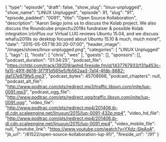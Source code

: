 {
  "type": "episode",
  "draft": false,
  "show_slug": "linux-unplugged",
  "show_name": "LINUX Unplugged",
  "episode": 91,
  "slug": "91",
  "episode_padded": "0091",
  "title": "Open Source Kollaboration",
  "description": "Aaron Seigo joins us to discuss the Kolab project. We also discuss the Roundcube project\u2019s fundraiser & possible Kolab integration.\n\nPlus our Virtual LUG reviews Ubuntu 15.04, and we discuss what\u2019s so desktop focused about Ubuntu 15.10 & much, much more!",
  "date": "2015-05-05T18:30:20-07:00",
  "header_image": "/images/shows/linux-unplugged.png",
  "categories": [
    "LINUX Unplugged"
  ],
  "tags": [],
  "hosts": [
    "chris",
    "wes"
  ],
  "guests": [],
  "sponsors": [],
  "podcast_duration": "01:34:25",
  "podcast_file": "https://chtbl.com/track/392D9/aphid.fireside.fm/d/1437767933/f31a453c-fa15-491f-8618-3f71f1d565e5/fb562aa3-7a14-4fdb-8682-daf37e979fe5.mp3",
  "podcast_bytes": 45708566,
  "podcast_chapters": null,
  "podcast_alt_file": "http://www.podtrac.com/pts/redirect.mp3/traffic.libsyn.com/jnite/lup-0091.mp3",
  "podcast_ogg_file": "http://www.podtrac.com/pts/redirect.ogg/traffic.libsyn.com/jnite/lup-0091.ogg",
  "video_file": "http://www.podtrac.com/pts/redirect.mp4/201406.jb-dl.cdn.scaleengine.net/linuxun/2015/lup-0091-432p.mp4",
  "video_hd_file": "http://www.podtrac.com/pts/redirect.mp4/201406.jb-dl.cdn.scaleengine.net/linuxun/2015/lup-0091.mp4",
  "video_mobile_file": null,
  "youtube_link": "https://www.youtube.com/watch?v=YXdz-SIeAoA",
  "jb_url": "/81522/open-source-kollaboration-lup-91/",
  "fireside_url": "/91"
}

